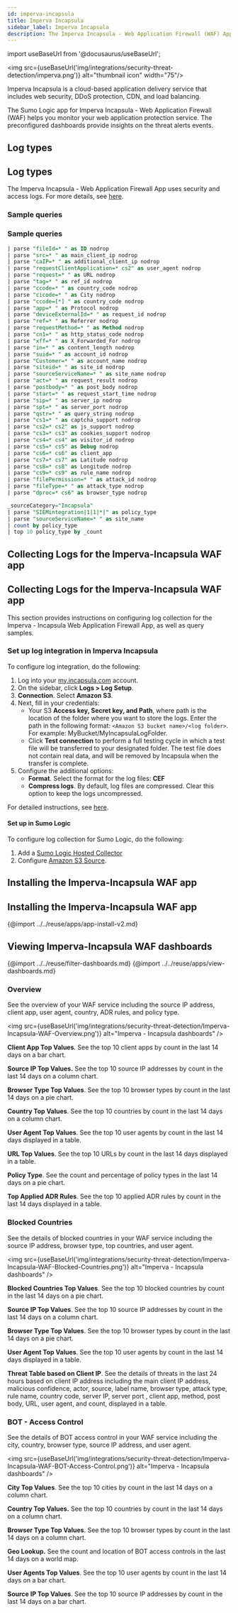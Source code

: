 ```yaml
---
id: imperva-incapsula
title: Imperva Incapsula
sidebar_label: Imperva Incapsula
description: The Imperva Incapsula - Web Application Firewall (WAF) App helps you monitor your web application protection service. The preconfigured dashboards provide insights on the threat alerts events on the BOT access control, blocked countries, and user agents.
---
```


import useBaseUrl from '@docusaurus/useBaseUrl';

<img src={useBaseUrl('img/integrations/security-threat-detection/imperva.png')} alt="thumbnail icon" width="75"/>

Imperva Incapsula is a cloud-based application delivery service that includes web security, DDoS protection, CDN, and load balancing.

The Sumo Logic app for Imperva Incapsula - Web Application Firewall (WAF) helps you monitor your web application protection service. The preconfigured dashboards provide insights on the threat alerts events.

## Log types
## Log types

The Imperva Incapsula - Web Application Firewall App uses security and access logs. For more details, see [here](https://docs.incapsula.com/Content/management-console-and-settings/log-integration.htm?Highlight=siem#Overview).


### Sample queries
### Sample queries

```sql title="Parse Command for all CEF items in Imperva Incapsula"
| parse "fileId=* " as ID nodrop
| parse "src=* " as main_client_ip nodrop
| parse "caIP=* " as additional_client_ip nodrop
| parse "requestClientApplication=* cs2" as user_agent nodrop
| parse "request=* " as URL nodrop
| parse "tag=* " as ref_id nodrop
| parse "ccode=* " as country_code nodrop
| parse "cicode=* " as City nodrop
| parse "ccode=[*] " as country_code nodrop
| parse "app=* " as Protocol nodrop
| parse "deviceExternalId=* " as request_id nodrop
| parse "ref=* " as Referrer nodrop
| parse "requestMethod=* " as Method nodrop
| parse "cn1=* " as http_status_code nodrop
| parse "xff=* " as X_Forwarded_For nodrop
| parse "in=* " as content_length nodrop
| parse "suid=* " as account_id nodrop
| parse "Customer=* " as account_name nodrop
| parse "siteid=* " as site_id nodrop
| parse "sourceServiceName=* " as site_name nodrop
| parse "act=* " as request_result nodrop
| parse "postbody=* " as post_body nodrop
| parse "start=* " as request_start_time nodrop
| parse "sip=* " as server_ip nodrop
| parse "spt=* " as server_port nodrop
| parse "qstr=* " as query_string nodrop
| parse "cs1=* " as captcha_support nodrop
| parse "cs2=* cs2" as js_support nodrop
| parse "cs3=* cs3" as cookies_support nodrop
| parse "cs4=* cs4" as visitor_id nodrop
| parse "cs5=* cs5" as Debug nodrop
| parse "cs6=* cs6" as client_app
| parse "cs7=* cs7" as Latitude nodrop
| parse "cs8=* cs8" as Longitude nodrop
| parse "cs9=* cs9" as rule_name nodrop
| parse "filePermission=* " as attack_id nodrop
| parse "fileType=* " as attack_type nodrop
| parse "dproc=* cs6" as browser_type nodrop
```

```sql title="Top attack vectors"
_sourceCategory="Incapsula"
| parse "SIEMintegration|1|1|*|" as policy_type
| parse "sourceServiceName=* " as site_name
| count by policy_type
| top 10 policy_type by _count
```

## Collecting Logs for the Imperva-Incapsula WAF app
## Collecting Logs for the Imperva-Incapsula WAF app

This section provides instructions on configuring log collection for the Imperva - Incapsula Web Application Firewall App, as well as query samples.

### Set up log integration in Imperva Incapsula

To configure log integration, do the following:

1. Log into your [my.incapsula.com](https://my.incapsula.com/admin/login) account.
2. On the sidebar, click **Logs > Log Setup**.
3. **Connection**. Select **Amazon S3**.
4. Next, fill in your credentials:
    * Your S3 **Access key, Secret key, and Path**, where path is the location of the folder where you want to store the logs. Enter the path in the following format: `<Amazon S3 bucket name>/<log folder>`. For example: MyBucket/MyIncapsulaLogFolder.
    * Click **Test connection** to perform a full testing cycle in which a test file will be transferred to your designated folder. The test file does not contain real data, and will be removed by Incapsula when the transfer is complete.
5. Configure the additional options:
    * **Format**. Select the format for the log files: **CEF**
    * **Compress logs**. By default, log files are compressed. Clear this option to keep the logs uncompressed.

For detailed instructions, see [here](https://docs.incapsula.com/Content/management-console-and-settings/log-integration.htm?Highlight=siem#Enable).


#### Set up in Sumo Logic

To configure log collection for Sumo Logic, do the following:

1. Add a [Sumo Logic Hosted Collector](/docs/send-data/hosted-collectors/configure-hosted-collector)
2. Configure [Amazon S3 Source](/docs/send-data/hosted-collectors/amazon-aws/aws-s3-source).

## Installing the Imperva-Incapsula WAF app

## Installing the Imperva-Incapsula WAF app

{@import ../../reuse/apps/app-install-v2.md}

## Viewing Imperva-Incapsula WAF dashboards​

{@import ../../reuse/filter-dashboards.md}
{@import ../../reuse/apps/view-dashboards.md}

### Overview

See the overview of your WAF service including the source IP address, client app, user agent, country, ADR rules, and policy type.

<img src={useBaseUrl('img/integrations/security-threat-detection/Imperva-Incapsula-WAF-Overview.png')} alt="Imperva - Incapsula dashboards" />

**Client App Top Values**. See the top 10 client apps by count in the last 14 days on a bar chart.

**Source IP Top Values.** See the top 10 source IP addresses by count in the last 14 days on a column chart.

**Browser Type Top Values**. See the top 10 browser types by count in the last 14 days on a pie chart.

**Country Top Values**. See the top 10 countries by count in the last 14 days on a column chart.

**User Agent Top Values**. See the top 10 user agents by count in the last 14 days displayed in a table.

**URL Top Values**. See the top 10 URLs by count in the last 14 days displayed in a table.

**Policy Type**. See the count and percentage of policy types in the last 14 days on a pie chart.

**Top Applied ADR Rules**. See the top 10 applied ADR rules by count in the last 14 days displayed in a table.


### Blocked Countries

See the details of blocked countries in your WAF service including the source IP address, browser type, top countries, and user agent.

<img src={useBaseUrl('img/integrations/security-threat-detection/Imperva-Incapsula-WAF-Blocked-Countries.png')} alt="Imperva - Incapsula dashboards" />

**Blocked Countries Top Values**. See the top 10 blocked countries by count in the last 14 days on a pie chart.

**Source IP Top Values**. See the top 10 source IP addresses by count in the last 14 days on a column chart.

**Browser Type Top Values**. See the top 10 browser types by count in the last 14 days on a pie chart.

**User Agent Top Values**. See the top 10 user agents by count in the last 14 days displayed in a table.

**Threat Table based on Client IP**. See the details of threats in the last 24 hours based on client IP address including the main client IP address, malicious confidence, actor, source, label name, browser type, attack type, rule name, country code, server IP, server port , client app, method, post body, URL, user agent, and count, displayed in a table.


### BOT - Access Control

See the details of BOT access control in your WAF service including the city, country, browser type, source IP address, and user agent.

<img src={useBaseUrl('img/integrations/security-threat-detection/Imperva-Incapsula-WAF-BOT-Access-Control.png')} alt="Imperva - Incapsula dashboards" />

**City Top Values**. See the top 10 cities by count in the last 14 days on a column chart.

**Country Top Values.** See the top 10 countries by count in the last 14 days on a column chart.

**Browser Type Top Values**. See the top 10 browser types by count in the last 14 days on a column chart.

**Geo Lookup.** See the count and location of BOT access controls in the last 14 days on a world map.

**User Agents Top Values**. See the top 10 user agents by count in the last 14 days on a bar chart.

**Source IP Top Values**. See the top 10 source IP addresses by count in the last 14 days on a bar chart.
